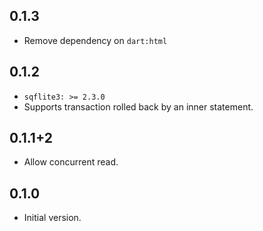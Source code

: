 ## 0.1.3

* Remove dependency on `dart:html`

## 0.1.2

* `sqflite3: >= 2.3.0`
* Supports transaction rolled back by an inner statement.

## 0.1.1+2

- Allow concurrent read.

## 0.1.0

- Initial version.
